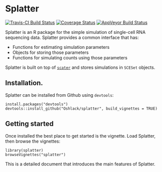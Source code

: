 # Splatter

[![Travis-CI Build Status](https://travis-ci.org/Oshlack/splatter.svg?branch=master)](https://travis-ci.org/Oshlack/splatter)
[![Coverage Status](https://img.shields.io/codecov/c/github/Oshlack/splatter/master.svg)](https://codecov.io/github/Oshlack/splatter?branch=master)
[![AppVeyor Build Status](https://ci.appveyor.com/api/projects/status/github/Oshlack/splatter?branch=master&svg=true)](https://ci.appveyor.com/project/Oshlack/splatter)

Splatter is an R package for the simple simulation of single-cell RNA sequencing
data. Splatter provides a common interface that has:

* Functions for estimating simulation parameters
* Objects for storing those parameters
* Functions for simulating counts using those parameters

Splatter is built on top of [`scater`][scater] and stores simulations in
`SCESet` objects.

## Installation.

Splatter can be installed from Github using `devtools`:

```{r}
install.packages("devtools")
devtools::install_github("Oshlack/splatter", build_vignettes = TRUE)
```

## Getting started

Once installed the best place to get started is the vignette. Load Splatter,
then browse the vignettes:

```{r}
library(splatter)
browseVignettes("splatter")
```
This is a detailed document that introduces the main features of Splatter.

[scater]: https://github.com/davismcc/scater